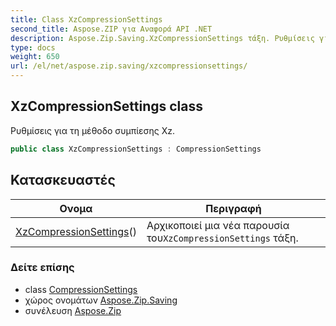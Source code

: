 ```yaml
---
title: Class XzCompressionSettings
second_title: Aspose.ZIP για Αναφορά API .NET
description: Aspose.Zip.Saving.XzCompressionSettings τάξη. Ρυθμίσεις για τη μέθοδο συμπίεσης Xz.
type: docs
weight: 650
url: /el/net/aspose.zip.saving/xzcompressionsettings/
---
```

## XzCompressionSettings class

Ρυθμίσεις για τη μέθοδο συμπίεσης Xz.

```csharp
public class XzCompressionSettings : CompressionSettings
```

## Κατασκευαστές

| Ονομα | Περιγραφή |
| --- | --- |
| [XzCompressionSettings](xzcompressionsettings/)() | Αρχικοποιεί μια νέα παρουσία του`XzCompressionSettings` τάξη. |

### Δείτε επίσης

* class [CompressionSettings](../compressionsettings/)
* χώρος ονομάτων [Aspose.Zip.Saving](../../aspose.zip.saving/)
* συνέλευση [Aspose.Zip](../../)


